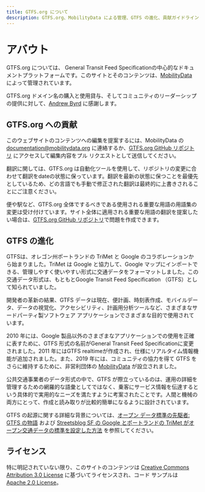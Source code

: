 ```yaml
---
title: GTFS.org について
description: GTFS.org、MobilityData による管理、GTFS の進化、貢献ガイドライン、ライセンスの詳細について説明します。
---
```


# アバウト

GTFS.org については、 General Transit Feed Specificationの中心的なドキュメントプラットフォームです。このサイトとそのコンテンツは、[MobilityData](https://mobilitydata.org/) によって管理されています。

GTFS.org ドメイン名の購入と使用貸与、そしてコミュニティのリーダーシップの提供に対して、[Andrew Byrd](https://www.linkedin.com/in/byrdandrew) に感謝します。

## GTFS.org への貢献

このウェブサイトのコンテンツへの編集を提案するには、MobilityData の [documentation@mobilitydata.org](mailto:document@mobilitydata.org) に連絡するか、[GTFS.org GitHub リポジトリ](https://github.com/mobilitydata/gtfs.org) にアクセスして編集内容をプル リクエストとして送信してください。

翻訳に関しては、GTFS.org は自動化ツールを使用して、リポジトリの変更に合わせて翻訳をdateの状態に保っています。翻訳を最新の状態に保つことを最優先としているため、どの言語でも手動で修正された翻訳は最終的に上書きされることにご注意ください。

便や駅など、GTFS.org 全体でするべきである使用される重要な用語の用語集の変更は受け付けています。サイト全体に適用される重要な用語の翻訳を提案したい場合は、[GTFS.org GitHub リポジトリ](https://github.com/mobilitydata/gtfs.org)で問題を作成できます。

## GTFS の進化

GTFSは、オレゴン州ポートランドの TriMet と Google のコラボレーションから始まりました。TriMet は Google と協力して、Google マップにインポートできる、管理しやすく使いやすい形式に交通データをフォーマットしました。この交通データ形式は、もともとGoogle Transit Feed Specification （GTFS）として知られていました。

開発者の革新の結果、GTFS データは現在、便計画、時刻表作成、モバイルデータ、データの視覚化、アクセシビリティ、計画用分析ツールなど、さまざまなサードパーティ製ソフトウェア アプリケーションでさまざまな目的で使用されています。

2010 年には、Google 製品以外のさまざまなアプリケーションでの使用を正確に表すために、GTFS 形式の名前がGeneral Transit Feed Specificationに変更されました。2011 年にはGTFS realtimeが作成され、仕様にリアルタイム情報機能が追加されました。また、2019 年には、コミュニティの協力を得て GTFS をさらに維持するために、非営利団体の [MobilityData](https://mobilitydata.org/) が設立されました。

公共交通事業者のデータ形式の中で、GTFS が際立っているのは、運用の詳細を管理するための網羅的な語彙としてではなく、乗客にサービス情報を伝達するという具体的で実用的なニーズを満たすように考案されたことです。人間と機械の両方にとって、作成と読み取りが比較的簡単になるように設計されています。 

GTFS の起源に関する詳細な背景については、[オープン データ標準の先駆者: GTFS の物語](https://beyondtransparency.org/chapters/part-2/pioneering-open-data-standards-the-gtfs-story/) および [Streetsblog SF の Google とポートランドの TriMet がオープン交通データの標準を設定した方法](https://sf.streetsblog.org/2010/01/05/how-google-and-portlands-trimet-set-the-standard-for-open-transit-data) を参照してください。

## ライセンス

特に明記されていない限り、このサイトのコンテンツは [Creative Commons Attribution 3.0 License](https://creativecommons.org/licenses/by/3.0/) に基づいてライセンスされ、コード サンプルは [Apache 2.0 License](https://www.apache.org/licenses/LICENSE-2.0)。